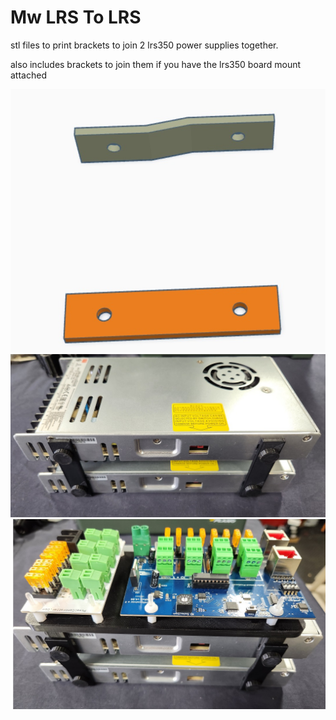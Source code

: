# Mw LRS To LRS

stl files to print brackets to join 2 lrs350 power supplies together.

also includes brackets to join them if you have the lrs350 board mount attached


<img src=https://github.com/DnG-Crafts/3D_Printables/blob/main/Mw%20SR%20Mount/LRS%20To%20LRS/image.jpg><br>
<img src=https://github.com/DnG-Crafts/3D_Printables/blob/main/Mw%20SR%20Mount/LRS%20To%20LRS/image1.jpg><br>
<img src=https://github.com/DnG-Crafts/3D_Printables/blob/main/Mw%20SR%20Mount/LRS%20To%20LRS/image2.jpg><br>

